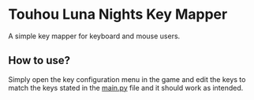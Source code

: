 # Touhou Luna Nights Key Mapper
 A simple key mapper for keyboard and mouse users.

## How to use?
 Simply open the key configuration menu in the game and edit the keys to match the keys stated in the [main.py](www.google.com) file and it should work as intended.